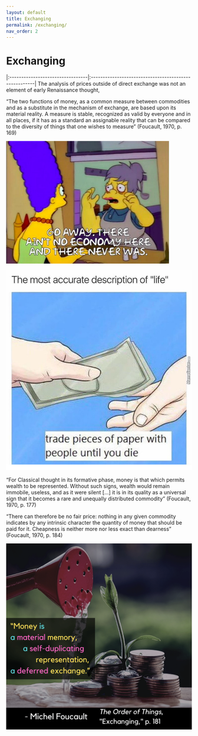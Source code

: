 ```yaml
---
layout: default
title: Exchanging
permalink: /exchanging/
nav_order: 2
---
```


# Exchanging

|:---------------------------------|:------------------------------------------------------|
The analysis of prices outside of direct exchange was not an element of early Renaissance thought, 

“The two functions of money, as a common measure between commodities and as a substitute in the mechanism of exchange, are based upon its material reality. A measure is stable, recognized as valid by everyone and in all places, if it has as a standard an assignable reality that can be compared to the diversity of things that one wishes to measure” (Foucault, 1970, p. 169)

![economy meme](../memes/economymeme.png)

![exchange meme](../memes/exchangemoneymeme.jpg)


“For Classical thought in its formative phase, money is that which permits wealth to be represented. Without such signs, wealth would remain immobile, useless, and as it were silent [...] it is in its quality as a universal sign that it becomes a rare and unequally distributed commodity” (Foucault, 1970, p. 177)

“There can therefore be no fair price: nothing in any given commodity indicates by any intrinsic character the quantity of money that should be paid for it. Cheapness is neither more nor less exact than dearness” (Foucault, 1970, p. 184)

![Exchanging](../graphics/toot_exchanging_graphic.png)
